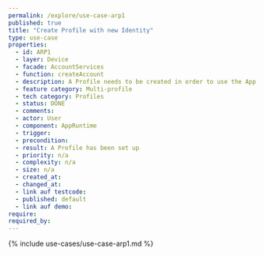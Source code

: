 ```yaml
---
permalink: /explore/use-case-arp1
published: true
title: "Create Profile with new Identity"
type: use-case
properties:
  - id: ARP1
  - layer: Device
  - facade: AccountServices
  - function: createAccount
  - description: A Profile needs to be created in order to use the App. Without a Profile, a very limited set of features is available. In order to create a Profile, the App's privacy policy and possibly end-user license agreements needs to be accepted.
  - feature category: Multi-profile
  - tech category: Profiles
  - status: DONE
  - comments:
  - actor: User
  - component: AppRuntime
  - trigger:
  - precondition:
  - result: A Profile has been set up
  - priority: n/a
  - complexity: n/a
  - size: n/a
  - created_at:
  - changed_at:
  - link auf testcode:
  - published: default
  - link auf demo:
require:
required_by:
---
```


{% include use-cases/use-case-arp1.md %}